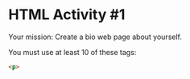 HTML Activity #1
================

Your mission: Create a bio web page about yourself.

You must use at least 10 of these tags:

````html
<p>